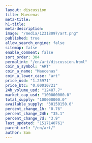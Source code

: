 ```yaml
---
layout: discussion
title: Maecenas
meta-title: 
h1-title: 
meta-description: 
image: "/media/12318097/art.png"
published: true
allow_search_engine: false
sitemap: false
enable_comment: false
sort_order: 304
permalink: "/en/art/discussion.html"
coin_a_symbol: "ART"
coin_a_name: "Maecenas"
coin_a_lower_case: "art"
price_usd: "1.25971"
price_btc: "0.00010721"
24h_volume_usd: "12487.7"
market_cap_usd: "100000000.0"
total_supply: "100000000.0"
available_supply: "30150150.0"
percent_change_1h: "0.76"
percent_change_24h: "35.1"
percent_change_7d: "3.9"
last_updated: "1517140761"
parent-url: "/en/art/"
author: Sam
---
```


